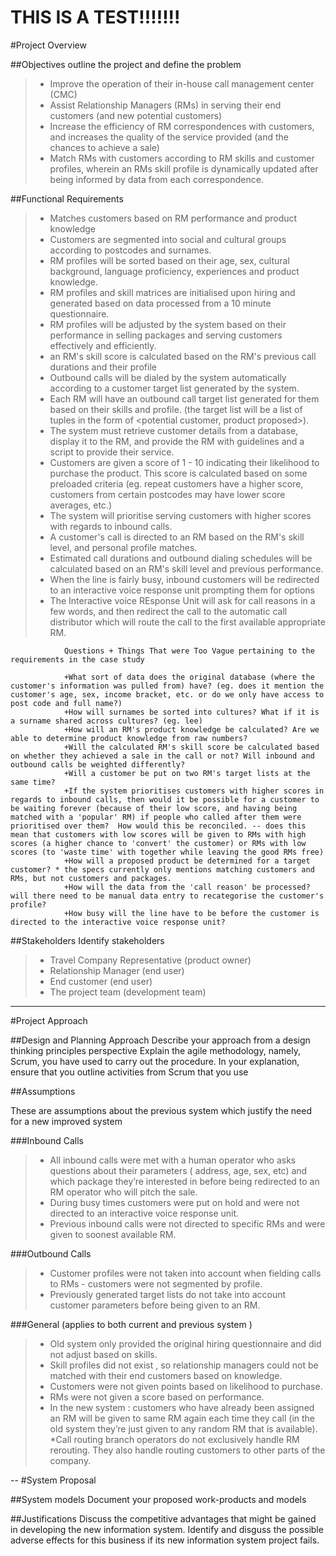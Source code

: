 # THIS IS A TEST!!!!!!!
#Project Overview

##Objectives
                outline the project and define the problem
>* Improve the operation of their in-house call management center (CMC)
>* Assist Relationship Managers (RMs) in serving their end customers (and new potential customers)
>* Increase the efficiency of RM correspondences with customers, and increases the quality of the service provided (and the chances to achieve a sale)
>* Match RMs with customers according to RM skills and customer profiles, wherein an RMs skill profile is dynamically updated after being informed by data from each correspondence. 


##Functional Requirements
>* Matches customers based on RM performance and product knowledge 
>* Customers are segmented into social and cultural groups according to postcodes and surnames. 
>* RM profiles will be sorted based on their age, sex, cultural background, language proficiency, experiences and product knowledge. 
>* RM profiles and skill matrices are initialised upon hiring and generated based on data processed from a 10 minute questionnaire. 
>* RM profiles will be adjusted by the system based on their performance in selling packages and serving customers effectively and efficiently. 
>* an RM's skill score is calculated based on the RM's previous call durations and their profile
>* Outbound calls will be dialed by the system automatically according to a customer target list generated by the system. 
>* Each RM will have an outbound call target list generated for them based on their skills and profile. (the target list will be a list of tuples in the form of <potential customer, product proposed>).
>* The system must retrieve customer details from a database, display it to the RM, and provide the RM with guidelines and a script to provide their service. 
>* Customers are given a score of 1 - 10 indicating their likelihood to purchase the product. This score is calculated based on some preloaded criteria (eg. repeat customers have a higher score, customers from certain postcodes may have lower score averages, etc.)
>* The system will prioritise serving customers with higher scores with regards to inbound calls. 
>* A customer's call is directed to an RM based on the RM's skill level, and personal profile matches. 
>* Estimated call durations and outbound dialing schedules will be calculated based on an RM's skill level and previous performance.  
>* When the line is fairly busy, inbound customers will be redirected to an interactive voice response unit prompting them for options
>* The Interactive voice REsponse Unit will ask for call reasons in a few words, and then redirect the call to the automatic call distributor which will route the call to the first available appropriate RM. 

                Questions + Things That were Too Vague pertaining to the requirements in the case study 

                +What sort of data does the original database (where the customer's information was pulled from) have? (eg. does it mention the customer's age, sex, income bracket, etc. or do we only have access to post code and full name?)
                +How will surnames be sorted into cultures? What if it is a surname shared across cultures? (eg. lee)
                +How will an RM's product knowledge be calculated? Are we able to determine product knowledge from raw numbers? 
                +Will the calculated RM's skill score be calculated based on whether they achieved a sale in the call or not? Will inbound and outbound calls be weighted differently? 
                +Will a customer be put on two RM's target lists at the same time? 
                +If the system prioritises customers with higher scores in regards to inbound calls, then would it be possible for a customer to be waiting forever (because of their low score, and having being matched with a 'popular' RM) if people who called after them were prioritised over them?  How would this be reconciled. -- does this mean that customers with low scores will be given to RMs with high scores (a higher chance to 'convert' the customer) or RMs with low scores (to 'waste time' with together while leaving the good RMs free) 
                +How will a proposed product be determined for a target customer? * the specs currently only mentions matching customers and RMs, but not customers and packages.
                +How will the data from the 'call reason' be processed? will there need to be manual data entry to recategorise the customer's profile? 
                +How busy will the line have to be before the customer is directed to the interactive voice response unit?  


##Stakeholders
                Identify stakeholders
>* Travel Company Representative (product owner)
>* Relationship Manager (end user)
>* End customer (end user)
>* The project team (development team)


----
#Project Approach

##Design and Planning Approach
                Describe your approach from a design thinking principles perspective
                Explain the agile methodology, namely, Scrum, you have used to carry out the procedure. In your explanation, ensure that you outline activities from Scrum that you use 



##Assumptions
            
These are assumptions about the previous system which justify the need for a new improved system 

###Inbound Calls
>* All inbound calls were met with a human operator  who asks questions about their parameters ( address, age, sex, etc) and which package they’re interested in before being redirected to an RM operator who will pitch the sale. 
>* During busy times customers were put on hold and were not directed to an interactive voice response unit. 
>* Previous inbound calls were not directed to specific RMs and were given to soonest available RM.

###Outbound Calls
>* Customer profiles were not taken into account when fielding calls to RMs - customers were not segmented by profile. 
>* Previously generated target lists do not take into account customer parameters before being given to an RM.

###General (applies to both current and previous system ) 
>* Old system only provided the original hiring questionnaire and did not adjust based on skills. 
>* Skill profiles did not exist , so relationship managers could not be matched with their end customers based on knowledge. 
>* Customers were not given points based on likelihood to purchase. 
>* RMs were not given a score based on performance.
>* In the new system : customers who have already been assigned an RM will be given to same RM again each time they call (in the old system they’re just given to any random RM that is available). 
>*Call routing branch operators do not exclusively handle RM rerouting. They also handle routing customers to other parts of the company.  

--
#System Proposal


##System models
                Document your proposed work-products and models

##Justifications
                Discuss the competitive advantages that might be gained in developing the new information system. Identify and disguss the possible adverse effects for this business if its new information system project fails. 